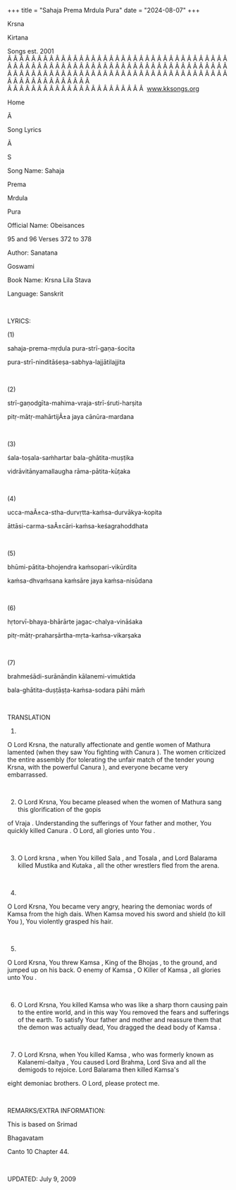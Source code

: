 +++ 
title = "Sahaja Prema Mrdula Pura"
date = "2024-08-07"
+++

Krsna
 
Kirtana
 
Songs
 est.
2001
Â Â Â Â Â Â Â Â Â Â Â Â Â Â Â Â Â Â Â Â Â Â Â Â Â Â Â Â Â Â Â Â Â Â Â Â Â Â Â Â Â Â Â Â Â Â Â Â Â Â Â Â Â Â Â Â Â Â Â Â Â Â Â Â Â Â Â Â Â Â Â Â Â Â Â Â Â Â Â Â Â Â Â Â Â Â Â Â Â Â Â Â Â Â Â Â Â Â Â Â Â Â Â Â Â Â Â Â Â Â Â Â Â Â Â Â Â Â Â Â Â Â Â Â Â  
Â Â Â Â Â Â Â Â Â Â Â Â Â Â Â Â Â Â Â Â Â Â Â  
www.kksongs.org








Home


Ã 
 
Song Lyrics
 
Ã 
 
S


Song Name: 
Sahaja
 
Prema
 
Mrdula
 
Pura


Official Name: 
Obeisances

95 and 96 Verses 372 to 378


Author: 
Sanatana
 
Goswami


Book Name: 
Krsna Lila 
Stava


Language: 
Sanskrit




 


LYRICS:


(1)


sahaja-prema-mṛdula pura-strī-gaṇa-śocita 


pura-strī-ninditāśeṣa-sabhya-lajjātilajjita 


 


(2)


strī-gaṇodgīta-mahima-vraja-strī-śruti-harṣita



pitṛ-mātṛ-mahārtijÃ±a jaya cānūra-mardana



 


(3)


śala-toṣala-saḿhartar
bala-ghātita-muṣṭika 


vidrāvitānyamallaugha rāma-pātita-kūṭaka 


 


(4)


ucca-maÃ±ca-stha-durvṛtta-kaḿsa-durvākya-kopita 


āttāsi-carma-saÃ±cāri-kaḿsa-keśagrahoddhata 


 


(5)


bhūmi-pātita-bhojendra kaḿsopari-vikūrdita 


kaḿsa-dhvaḿsana kaḿsāre jaya
kaḿsa-nisūdana 


 


(6)


hṛtorvī-bhaya-bhārārte
jagac-chalya-vināśaka 


pitṛ-mātṛ-praharṣārtha-mṛta-kaḿsa-vikarṣaka



 


(7)


brahmeśādi-surānāndin kālanemi-vimuktida 


bala-ghātita-duṣṭāṣṭa-kaḿsa-sodara
pāhi māḿ 


 


TRANSLATION


1) 
O Lord Krsna, the naturally affectionate
and gentle women of 
Mathura
 lamented (when they saw
You fighting with 
Canura
). The women criticized the
entire assembly (for tolerating the unfair match of the tender young Krsna,
with the powerful 
Canura
), and everyone became very
embarrassed.


 


2) O Lord Krsna, You became pleased when the women of 
Mathura
 sang this glorification of the 
gopis

of 
Vraja
. Understanding the sufferings of 
Your
 father and mother, You quickly killed 
Canura
. O Lord, all glories unto 
You
.


 


3) O Lord 
krsna
, when 
You
 killed 
Sala
, and 
Tosala
, and Lord 
Balarama
 killed 
Mustika
 and 
Kutaka
, all the other
wrestlers fled from the arena.


 


4) 
O Lord Krsna, You became very angry,
hearing the demoniac words of 
Kamsa
 from the high
dais. When 
Kamsa
 moved his sword and shield (to kill 
You
), You violently grasped his hair.


 


5) 
O Lord Krsna, You threw 
Kamsa
,
King of the 
Bhojas
, to the ground, and jumped up on
his back. O enemy of 
Kamsa
, O Killer of 
Kamsa
, all glories unto 
You
.


 


6) O Lord Krsna, You killed 
Kamsa
 who
was like a sharp thorn causing pain to the entire world, and in this way 
You
 removed the fears and sufferings of the earth. To
satisfy 
Your
 father and mother and reassure them that
the demon was actually dead, You dragged the dead body of 
Kamsa
.


 


7) O Lord Krsna, when 
You
 killed 
Kamsa
, who was formerly known as 
Kalanemi-daitya
,
You caused Lord Brahma, Lord Siva and all the demigods to rejoice. Lord 
Balarama
 then killed 
Kamsa's

eight demoniac brothers. O Lord, please protect me.


 


REMARKS/EXTRA INFORMATION:


This
is based on 
Srimad
 
Bhagavatam

Canto 10 Chapter 44.


 


UPDATED:
 July 9, 2009
